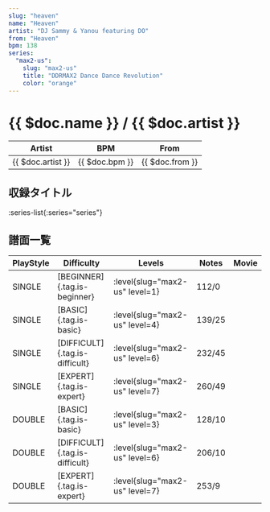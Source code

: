 ```yaml
---
slug: "heaven"
name: "Heaven"
artist: "DJ Sammy & Yanou featuring DO"
from: "Heaven"
bpm: 138
series:
  "max2-us":
    slug: "max2-us"
    title: "DDRMAX2 Dance Dance Revolution"
    color: "orange"
---
```


# {{ $doc.name }} / {{ $doc.artist }}

|Artist|BPM|From|
|------|---|----|
|{{ $doc.artist }}|{{ $doc.bpm }}|{{ $doc.from }}|

## 収録タイトル

:series-list{:series="series"}

## 譜面一覧

|PlayStyle|Difficulty|Levels|Notes|Movie|
|---------|----------|------|-----|-----|
|SINGLE|[BEGINNER]{.tag.is-beginner}|:level{slug="max2-us" level=1}|112/0||
|SINGLE|[BASIC]{.tag.is-basic}|:level{slug="max2-us" level=4}|139/25||
|SINGLE|[DIFFICULT]{.tag.is-difficult}|:level{slug="max2-us" level=6}|232/45||
|SINGLE|[EXPERT]{.tag.is-expert}|:level{slug="max2-us" level=7}|260/49||
|DOUBLE|[BASIC]{.tag.is-basic}|:level{slug="max2-us" level=3}|128/10||
|DOUBLE|[DIFFICULT]{.tag.is-difficult}|:level{slug="max2-us" level=6}|206/10||
|DOUBLE|[EXPERT]{.tag.is-expert}|:level{slug="max2-us" level=7}|253/9||
